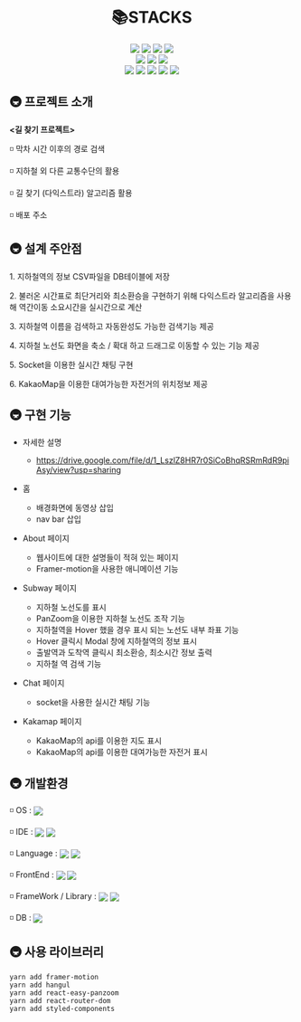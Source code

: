 <div align=center><h1>📚STACKS</h1></div>

<div align=center>
  <img src="https://img.shields.io/badge/java-007396?style=for-the-badge&logo=java&logoColor=white">
  <img src="https://img.shields.io/badge/spring boot-6DB33F?style=for-the-badge&logo=springboot&logoColor=white">
  <img src="https://img.shields.io/badge/javascript-F7DF1E?style=for-the-badge&logo=javascript&logoColor=black">
  <img src="https://img.shields.io/badge/react-61DAFB?style=for-the-badge&logo=react&logoColor=white">
  <br>

  <img src="https://img.shields.io/badge/html5-E34F26?style=for-the-badge&logo=html5&logoColor=white">
  <img src="https://img.shields.io/badge/css-1572B6?style=for-the-badge&logo=css3&logoColor=white">
  <img src="https://img.shields.io/badge/styled%20components-DB7093?style=for-the-badge&logo=styled-components&logoColor=white">
  <br>

  <img src="https://img.shields.io/badge/mysql-4479A1?style=for-the-badge&logo=mysql&logoColor=white">
  <img src="https://img.shields.io/badge/git-F05032?style=for-the-badge&logo=git&logoColor=white">
  <img src="https://img.shields.io/badge/github-181717?style=for-the-badge&logo=github&logoColor=white">
  <img src="https://img.shields.io/badge/gradle-02303A?style=for-the-badge&logo=gradle&logoColor=white">
  <img src="https://img.shields.io/badge/socket.io-010101?style=for-the-badge&logo=socket.io&logoColor=white">
</div>

<h2>🚇 프로젝트 소개</h2>

**<길 찾기 프로젝트>**

<p>◽ 막차 시간 이후의 경로 검색</p>
<p>◽ 지하철 외 다른 교통수단의 활용</p>
<p>◽ 길 찾기 (다익스트라) 알고리즘 활용</p>
<p>◽ 배포 주소 </p>


<h2>🚇 설계 주안점</h2>

  <p>1. 지하철역의 정보 CSV파일을 DB테이블에 저장</p>
  <p>2. 불러온 시간표로 최단거리와 최소환승을 구현하기 위해 다익스트라 알고리즘을 사용해 역간이동 소요시간을 실시간으로 계산</p>
  <p>3. 지하철역 이름을 검색하고 자동완성도 가능한 검색기능 제공</p>
  <p>4. 지하철 노선도 화면을 축소 / 확대 하고 드래그로 이동할 수 있는 기능 제공</p>
  <p>5. Socket을 이용한 실시간 채팅 구현</p>
  <p>6. KakaoMap을 이용한 대여가능한 자전거의 위치정보 제공</p>


<h2>🚇 구현 기능</h2>

- 자세한 설명
  - https://drive.google.com/file/d/1_LszlZ8HR7r0SiCoBhqRSRmRdR9piAsy/view?usp=sharing

- 홈
  
  - 배경화면에 동영상 삽입
  - nav bar 삽입


- About 페이지
  
  - 웹사이트에 대한 설명들이 적혀 있는 페이지
  - Framer-motion을 사용한 애니메이션 기능
 

- Subway 페이지
  
  - 지하철 노선도를 표시
  - PanZoom을 이용한 지하철 노선도 조작 기능
  - 지하철역을 Hover 했을 경우 표시 되는 노선도 내부 좌표 기능
  - Hover 클릭시 Modal 창에 지하철역의 정보 표시
  - 출발역과 도착역 클릭시 최소환승, 최소시간 정보 출력
  - 지하철 역 검색 기능
 

- Chat 페이지
  
  - socket을 사용한 실시간 채팅 기능


- Kakamap 페이지

  - KakaoMap의 api를 이용한 지도 표시
  - KakaoMap의 api를 이용한 대여가능한 자전거 표시


<h2>🚇 개발환경</h2>

  <p>◽ OS : <img src="https://img.shields.io/badge/windows 10-0078D6?style=for-the-badge&logo=windows10&logoColor=white" align=center> </p>
  <p>◽ IDE : <img src="https://img.shields.io/badge/vs code-007ACC?style=for-the-badge&logo=visual-studio-code&logoColor=white" align=center> <img src="https://img.shields.io/badge/intelli j-000000?style=for-the-badge&logo=intellij-idea&logoColor=white" align=center></p>
  <p>◽ Language : <img src="https://img.shields.io/badge/java-007396?style=for-the-badge&logo=java&logoColor=white" align=center> <img src="https://img.shields.io/badge/javascript-F7DF1E?style=for-the-badge&logo=javascript&logoColor=black" align=center></p>
  <p>◽ FrontEnd : <img src="https://img.shields.io/badge/html5-E34F26?style=for-the-badge&logo=html5&logoColor=white" align=center> <img src="https://img.shields.io/badge/css-1572B6?style=for-the-badge&logo=css3&logoColor=white" align=center></p>
  <p>◽ FrameWork / Library : <img src="https://img.shields.io/badge/spring boot-6DB33F?style=for-the-badge&logo=springboot&logoColor=white" align=center> <img src="https://img.shields.io/badge/react-61DAFB?style=for-the-badge&logo=react&logoColor=white" align=center></p>
  <p>◽ DB : <img src="https://img.shields.io/badge/mysql-4479A1?style=for-the-badge&logo=mysql&logoColor=white" align=center></p>


<h2>🚇 사용 라이브러리</h2>



```
yarn add framer-motion
yarn add hangul
yarn add react-easy-panzoom
yarn add react-router-dom
yarn add styled-components
```

